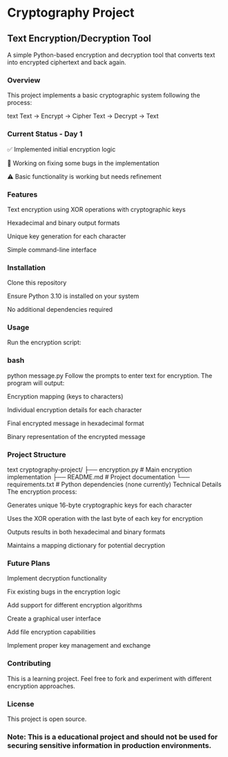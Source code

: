 # Cryptography Project
## Text Encryption/Decryption Tool
A simple Python-based encryption and decryption tool that converts text into encrypted ciphertext and back again.

### Overview
This project implements a basic cryptographic system following the process:

text
Text → Encrypt → Cipher Text → Decrypt → Text
### Current Status - Day 1
✅ Implemented initial encryption logic

🔄 Working on fixing some bugs in the implementation

⚠️ Basic functionality is working but needs refinement

### Features
Text encryption using XOR operations with cryptographic keys

Hexadecimal and binary output formats

Unique key generation for each character

Simple command-line interface

### Installation
Clone this repository

Ensure Python 3.10 is installed on your system

No additional dependencies required

### Usage
Run the encryption script:

### bash
python message.py
Follow the prompts to enter text for encryption. The program will output:

Encryption mapping (keys to characters)

Individual encryption details for each character

Final encrypted message in hexadecimal format

Binary representation of the encrypted message

### Project Structure
text
cryptography-project/
├── encryption.py      # Main encryption implementation
├── README.md          # Project documentation
└── requirements.txt   # Python dependencies (none currently)
Technical Details
The encryption process:

Generates unique 16-byte cryptographic keys for each character

Uses the XOR operation with the last byte of each key for encryption

Outputs results in both hexadecimal and binary formats

Maintains a mapping dictionary for potential decryption

### Future Plans
Implement decryption functionality

Fix existing bugs in the encryption logic

Add support for different encryption algorithms

Create a graphical user interface

Add file encryption capabilities

Implement proper key management and exchange

### Contributing
This is a learning project. Feel free to fork and experiment with different encryption approaches.

### License
This project is open source.

### Note: This is a educational project and should not be used for securing sensitive information in production environments.
